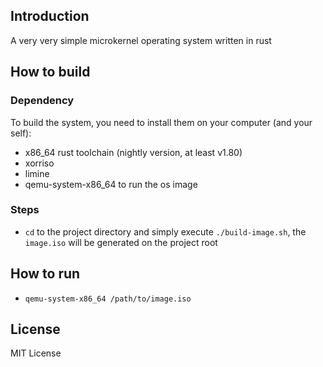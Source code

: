 ## Introduction
A very very simple microkernel operating system written in rust

## How to build

### Dependency
To build the system, you need to install them on your computer (and your self):

- x86_64 rust toolchain (nightly version, at least v1.80)
- xorriso
- limine
- qemu-system-x86_64 to run the os image
### Steps
- `cd` to the project directory and simply execute `./build-image.sh`, the `image.iso` will be generated on the project root

## How to run
- `qemu-system-x86_64 /path/to/image.iso`

## License
MIT License
